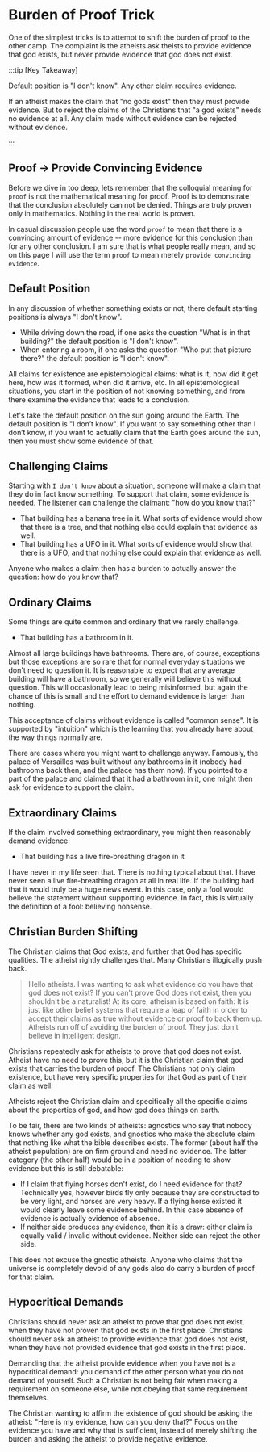 # Burden of Proof Trick

One of the simplest tricks is to attempt to shift the burden of proof to the other camp.  The complaint is the atheists ask theists to provide evidence that god exists, but never provide evidence that god does not exist. 

:::tip [Key Takeaway]

Default position is "I don't know".  Any other claim requires evidence.

If an atheist makes the claim that "no gods exist" then they must provide evidence.  But to reject the claims of the Christians that "a god exists" needs no evidence at all.  Any claim made without evidence can be rejected without evidence.

:::

## Proof -> Provide Convincing Evidence

Before we dive in too deep, lets remember that the colloquial meaning for `proof` is not the mathematical meaning for proof.  Proof is to demonstrate that the conclusion absolutely can not be denied.  Things are truly proven only in mathematics.  Nothing in the real world is proven.

In casual discussion people use the word `proof` to mean that there is a convincing amount of evidence -- more evidence for this conclusion than for any other conclusion.  I am sure that is what people really mean, and so on this page I will use the term `proof` to mean merely `provide convincing evidence`.

## Default Position

In any discussion of whether something exists or not, there default starting positions is always "I don't know".

* While driving down the road, if one asks the question "What is in that building?" the default position is "I don't know".  
* When entering a room, if one asks the question "Who put that picture there?" the default position is "I don't know".

All claims for existence are epistemological claims: what is it, how did it get here, how was it formed, when did it arrive, etc.  In all epistemological situations, you start in the position of not knowing something, and from there examine the evidence that leads to a conclusion.  

Let's take the default position on the sun going around the Earth. The default position is "I don’t know". If you want to say something other than I don’t know, if you want to actually claim that the Earth goes around the sun, then you must show some evidence of that.

## Challenging Claims

Starting with `I don't know` about a situation, someone will make a claim that they do in fact know something.   To support that claim, some evidence is needed.  The listener can challenge the claimant: "how do you know that?"  

* That building has a banana tree in it.  What sorts of evidence would show that there is a tree, and that nothing else could explain that evidence as well.
* That building has a UFO in it.  What sorts of evidence would show that there is a UFO, and that nothing else could explain that evidence as well.

Anyone who makes a claim then has a burden to actually answer the question: how do you know that?

## Ordinary Claims

Some things are quite common and ordinary that we rarely challenge.

* That building has a bathroom in it.

Almost all large buildings have bathrooms.  There are, of course, exceptions but those exceptions are so rare that for normal everyday situations we don't need to question it.  It is reasonable to expect that any average building will have a bathroom, so we generally will believe this without question.  This will occasionally lead to being misinformed, but again the chance of this is small and the effort to demand evidence is larger than nothing.

This acceptance of claims without evidence is called "common sense".   It is supported by "intuition" which is the learning that you already have about the way things normally are.

There are cases where you might want to challenge anyway.  Famously, the palace of Versailles was built without any bathrooms in it (nobody had bathrooms back then, and the palace has them now).  If you pointed to a part of the palace and claimed that it had a bathroom in it, one might then ask for evidence to support the claim.

## Extraordinary Claims

If the claim involved something extraordinary, you might then reasonably demand evidence:

* That building has a live fire-breathing dragon in it

I have never in my life seen that.  There is nothing typical about that.  I have never seen a live fire-breathing dragon at all in real life.  If the building had that it would truly be a huge news event.  In this case, only a fool would believe the statement without supporting evidence.  In fact, this is virtually the definition of a fool: believing nonsense.

## Christian Burden Shifting

The Christian claims that God exists, and further that God has specific qualities.  The atheist rightly challenges that.  Many Christians illogically push back.

> Hello atheists.  I was wanting to ask what evidence do you have that god does not exist? 
> If you can't prove God does not exist, then you shouldn't be a naturalist!
> At its core, atheism is based on faith: It is just like other belief systems that require a leap of faith in order to accept their claims as true without evidence or proof to back them up.
> Atheists run off of avoiding the burden of proof. They just don’t believe in intelligent design.

Christians repeatedly ask for atheists to prove that god does not exist.  Atheist have no need to prove this, but it is the Christian claim that god exists that carries the burden of proof.  The Christians not only claim existence, but have very specific properties for that God as part of their claim as well.

Atheists reject the Christian claim and specifically all the specific claims about the properties of god, and how god does things on earth.  

To be fair, there are two kinds of atheists: agnostics who say that nobody knows whether any god exists, and gnostics who make the absolute claim that nothing like what the bible describes exists.  The former (about half the atheist population) are on firm ground and need no evidence.  The latter category (the other half) would be in a position of needing to show evidence but this is still debatable:

* If I claim that flying horses don't exist, do I need evidence for that?  Technically yes, however birds fly only because they are constructed to be very light, and horses are very heavy.  If a flying horse existed it would clearly leave some evidence behind.  In this case absence of evidence is actually evidence of absence.
* If neither side produces any evidence, then it is a draw: either claim is equally valid / invalid without evidence.  Neither side can reject the other side.

This does not excuse the gnostic atheists.  Anyone who claims that the universe is completely devoid of any gods also do carry a burden of proof for that claim.

## Hypocritical Demands

Christians should never ask an atheist to prove that god does not exist, when they have not proven that god exists in the first place.   Christians should never ask an atheist to provide evidence that god does not exist, when they have not provided evidence that god exists in the first place.

Demanding that the atheist provide evidence when you have not is a hypocritical demand: you demand of the other person what you do not demand of yourself.  Such a Christian is not being fair when making a requirement on someone else, while not obeying that same requirement themselves.

The Christian wanting to affirm the existence of god should be asking the atheist: "Here is my evidence, how can you deny that?"  Focus on the evidence you have and why that is sufficient, instead of merely shifting the burden and asking the atheist to provide negative evidence.

